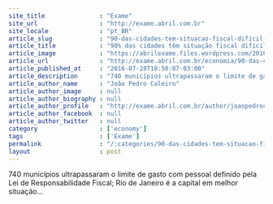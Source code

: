 ```yaml
---
site_title               : "Exame"
site_url                 : "http://exame.abril.com.br"
site_locale              : "pt_BR"
article_slug             : "90-das-cidades-tem-situacao-fiscal-dificil-segundo-firjan"
article_title            : "90% das cidades têm situação fiscal difícil, segundo Firjan"
article_image            : "https://abrilexame.files.wordpress.com/2016/09/size_960_16_9_farol-vermelho.jpg?quality=70&strip=all&w=960"
article_url              : "http://exame.abril.com.br/economia/90-das-cidades-tem-situacao-fiscal-dificil-segundo-firjan/"
article_published_at     : "2016-07-28T18:58:07-03:00"
article_description      : "740 municípios ultrapassaram o limite de gasto com pessoal definido pela Lei de Responsabilidade Fiscal; Rio de Janeiro é a capital em melhor situação..."
article_author_name      : "João Pedro Caleiro"
article_author_image     : null
article_author_biography : null
article_author_profile   : "http://exame.abril.com.br/author/joaopedrocaleiro/"
article_author_facebook  : null
article_author_twitter   : null
category                 : ['economy']
tags                     : ['Exame']
permalink                : "/:categories/90-das-cidades-tem-situacao-fiscal-dificil-segundo-firjan/"
layout                   : post
---
```


740 municípios ultrapassaram o limite de gasto com pessoal definido pela Lei de Responsabilidade Fiscal; Rio de Janeiro é a capital em melhor situação...
